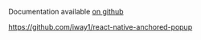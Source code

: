 Documentation available [on github](https://github.com/iway1/react-native-anchored-popup)

https://github.com/iway1/react-native-anchored-popup
